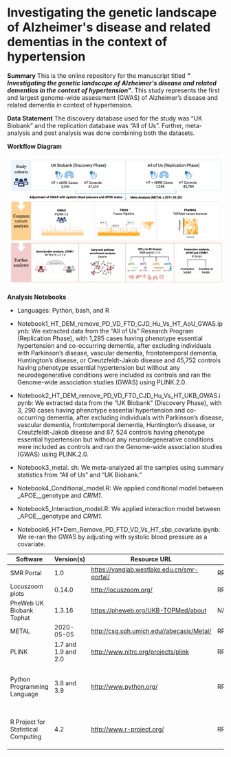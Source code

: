 # **Investigating the genetic landscape of Alzheimer's disease and related dementias in the context of hypertension**

**Summary**
This is the online repository for the manuscript titled **_"_** **_Investigating the genetic landscape of Alzheimer's disease and related dementias in the context of hypertension"_**. This study represents the first and largest genome-wide assessment (GWAS) of Alzheimer’s disease and related dementia in context of hypertension.

**Data Statement**
The discovery database used for the study was “UK Biobank” and the replication database was “All of Us”. Further, meta-analysis and post analysis was done combining both the datasets.

**Workflow Diagram**

![figure1](https://github.com/Vidhu123456/Alzheimer-s-disease-and-related-dementias-in-the-context-of-hypertension/blob/main/Figures/Figure1.png)

**Analysis Notebooks**

-   Languages: Python, bash, and R

-   Notebook1_HT_DEM_remove_PD_VD_FTD_CJD_Hu_Vs_HT_AoU_GWAS.ipynb: We extracted data from the “All of Us” Research Program (Replication Phase), with 1,295 cases having phenotype essential hypertension and co-occurring dementia, after excluding individuals with Parkinson’s disease, vascular dementia, frontotemporal dementia, Huntington’s disease, or Creutzfeldt-Jakob disease and 45,752 controls having phenotype essential hypertension but without any neurodegenerative conditions were included as controls and ran the Genome-wide association studies (GWAS) using PLINK.2.0.

-   Notebook2_HT_DEM_remove_PD_VD_FTD_CJD_Hu_Vs_HT_UKB_GWAS.ipynb: We extracted data from the “UK Biobank” (Discovery Phase), with 3, 290 cases having phenotype essential hypertension and co-occurring dementia, after excluding individuals with Parkinson’s disease, vascular dementia, frontotemporal dementia, Huntington’s disease, or Creutzfeldt-Jakob disease and 87, 524 controls having phenotype essential hypertension but without any neurodegenerative conditions were included as controls and ran the Genome-wide association studies (GWAS) using PLINK.2.0.

-   Notebook3_metal. sh: We meta-analyzed all the samples using summary statistics from “All of Us” and “UK Biobank.”

-   Notebook4_Conditional_model.R: We applied conditional model between _APOE__genotype and _CRIM1_.

-   Notebook5_Interaction_model.R: We applied interaction model between _APOE__genotype and _CRIM1._

-   Notebook6_HT+Dem_Remove_PD_FTD_VD_Vs_HT_sbp_covariate.ipynb: We re-ran the GWAS by adjusting with systolic blood pressure as a covariate.

  


| Software                          | Version(s)     | Resource URL                                                  | RRID              | Notes                                                                          |
|-----------------------------------|----------------|---------------------------------------------------------------|-------------------|--------------------------------------------------------------------------------|
| SMR Portal                        | 1.0            | https://yanglab.westlake.edu.cn/smr-portal/                   | RRID:SCR_026042   | Used for QTL analysis                                                          |
| Locuszoom plots                   | 0.14.0         | http://locuszoom.org/                                         | RRID:SCR_009257   | R package; used for fine-mapping                                                |
| PheWeb UK Biobank Tophat          | 1.3.16         | https://pheweb.org/UKB-TOPMed/about                            | N/A               | PheWAS visualization tool                                                      |
| METAL                             | 2020-05-05     | http://csg.sph.umich.edu//abecasis/Metal/                      | RRID:SCR_002013   | Used for meta-analyses                                                         |
| PLINK                             | 1.7 and 1.9 and 2.0 | http://www.nitrc.org/projects/plink                         | RRID:SCR_001757   | Used for genetic analyses                                                      |
| Python Programming Language       | 3.8 and 3.9    | http://www.python.org/                                        | RRID:SCR_008394   | pandas; numpy; seaborn; matplotlib; statsmodel; used for data wrangling/analyses |
| R Project for Statistical Computing | 4.2          | http://www.r-project.org/                                     | RRID:SCR_001905   | tidyverse; dplyr; tidyr; ggplot; data.table; used for data wrangling/analyses   |



